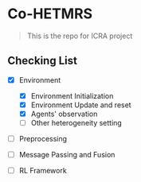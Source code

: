 # Co-HETMRS

> This is the repo for ICRA project

## Checking List

- [x] Environment

    - [x] Environment Initialization
    - [x] Environment Update and reset
    - [x] Agents' observation
    - [ ] Other heterogeneity setting

- [ ] Preprocessing

- [ ] Message Passing and Fusion

- [ ] RL Framework